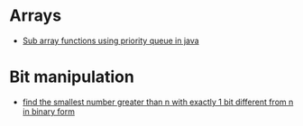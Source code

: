 # Arrays
* [Sub array functions using priority queue in java](https://www.hackerearth.com/practice/basic-programming/bit-manipulation/basics-of-bit-manipulation/practice-problems/algorithm/milly-and-sub-array-83aeedc8/description/)

# Bit manipulation
* [find the smallest number greater than n with exactly 1 bit different from n in binary form](https://www.hackerearth.com/practice/basic-programming/bit-manipulation/basics-of-bit-manipulation/practice-problems/algorithm/hihi-and-crazy-bits/description/)
